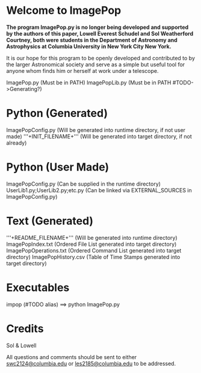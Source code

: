 # Welcome to ImagePop

**The program ImagePop.py is no longer being developed and supported by the authors of this paper, Lowell Everest Schudel and Sol Weatherford Courtney, both were students in the Department of Astronomy and Astrophysics at Columbia University in New York City New York.**

It is our hope for this program to be openly developed and contributed to by the larger Astronomical society and serve as a simple but useful tool for anyone whom finds him or herself at work under a telescope.

ImagePop.py (Must be in PATH)
ImagePopLib.py (Must be in PATH #TODO->Generating?)

# Python (Generated)
ImagePopConfig.py (Will be generated into runtime directory, if not user made)
'''+INIT_FILENAME+''' (Will be generated into target directory, if not already)

# Python (User Made)
ImagePopConfig.py (Can be supplied in the runtime directory)
UserLib1.py;UserLib2.py;etc.py (Can be linked via EXTERNAL_SOURCES in ImagePopConfig.py)

# Text (Generated)
'''+README_FILENAME+''' (Will be generated into runtime directory)
ImagePopIndex.txt (Ordered File List generated into target directory)
ImagePopOperations.txt (Ordered Command List generated into target directory)
ImagePopHistory.csv (Table of Time Stamps generated into target directory)

# Executables
impop (#TODO alias) ==> python ImagePop.py

# Credits
Sol & Lowell

All questions and comments should be sent to either 
swc2124@columbia.edu or les2185@columbia.edu to be addressed.
